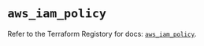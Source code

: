 # `aws_iam_policy`

Refer to the Terraform Registory for docs: [`aws_iam_policy`](https://registry.terraform.io/providers/hashicorp/aws/4.67.0/docs/resources/iam_policy).
